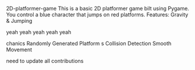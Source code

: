 

 2D-platformer-game
This is a basic 2D platformer game 
bilt using Pygame. You control a blue 
character that jumps on red platforms.
Features: Gravity &amp;
Jumping








yeah yeah yeah yeah yeah

chanics Randomly Generated Platform
s Collision Detection  Smooth Movement


need to update all contributions 

 